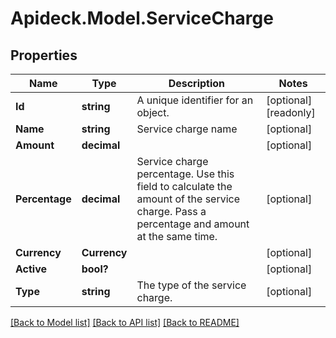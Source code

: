 # Apideck.Model.ServiceCharge

## Properties

Name | Type | Description | Notes
------------ | ------------- | ------------- | -------------
**Id** | **string** | A unique identifier for an object. | [optional] [readonly] 
**Name** | **string** | Service charge name | [optional] 
**Amount** | **decimal** |  | [optional] 
**Percentage** | **decimal** | Service charge percentage. Use this field to calculate the amount of the service charge. Pass a percentage and amount at the same time. | [optional] 
**Currency** | **Currency** |  | [optional] 
**Active** | **bool?** |  | [optional] 
**Type** | **string** | The type of the service charge. | [optional] 

[[Back to Model list]](../README.md#documentation-for-models) [[Back to API list]](../README.md#documentation-for-api-endpoints) [[Back to README]](../README.md)

